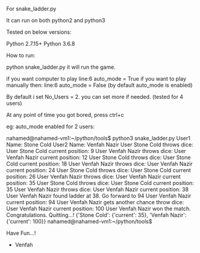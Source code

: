 
For snake_ladder.py

It can run on both python2 and python3

Tested on below versions:

Python 2.7.15+
Python 3.6.8

How to run:

python snake_ladder.py it will run the game.

if you want computer to play line:6 auto_mode = True
if you want to play manually then: line:6 auto_mode = False (by default auto_mode is enabled)

By default i set No_Users = 2. you can set more if needed. (tested for 4 users)

At any point of time you got bored, press ctrl+c

eg: auto_mode enabled for 2 users:

nahamed@nahamed-vm1:~/python/tools$ python3 snake_ladder.py 
User1 Name: Stone Cold
User2 Name: Venfah Nazir
User Stone Cold throws dice: 
User Stone Cold current position: 9
User Venfah Nazir throws dice: 
User Venfah Nazir current position: 12
User Stone Cold throws dice: 
User Stone Cold current position: 18
User Venfah Nazir throws dice: 
User Venfah Nazir current position: 24
User Stone Cold throws dice: 
User Stone Cold current position: 26
User Venfah Nazir throws dice: 
User Venfah Nazir current position: 35
User Stone Cold throws dice: 
User Stone Cold current position: 35
User Venfah Nazir throws dice: 
User Venfah Nazir current position: 38
User Venfah Nazir found ladder at 38. Go forward to 94
User Venfah Nazir current position: 94
User Venfah Nazir gets another chance throw dice: 
User Venfah Nazir current position: 100
User Venfah Nazir won the match. Congratulations. Quitting...!
{'Stone Cold': {'current': 35}, 'Venfah Nazir': {'current': 100}}
nahamed@nahamed-vm1:~/python/tools$ 



Have Fun...!
 - Venfah
